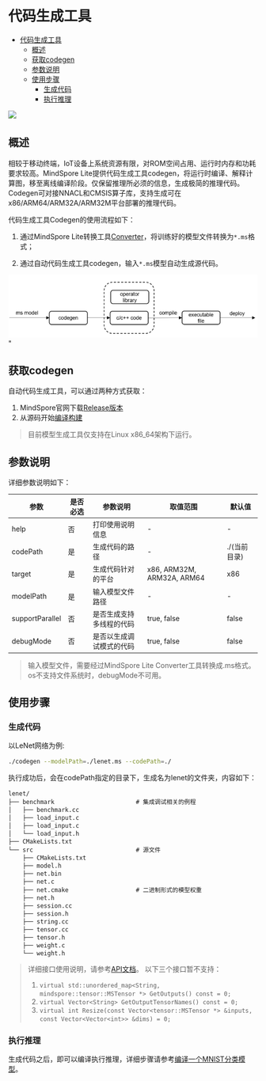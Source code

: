 # 代码生成工具

<!-- TOC -->

- [代码生成工具](#代码生成工具)
    - [概述](#概述)
    - [获取codegen](#获取codegen)
    - [参数说明](#参数说明)
    - [使用步骤](#使用步骤)
        - [生成代码](#生成代码)
        - [执行推理](#执行推理)

<!-- /TOC -->

<a href="https://gitee.com/mindspore/docs/blob/master/tutorials/lite/source_zh_cn/use/code_generator.md" target="_blank"><img src="https://gitee.com/mindspore/docs/raw/master/resource/_static/logo_source.png"></a>

## 概述

相较于移动终端，IoT设备上系统资源有限，对ROM空间占用、运行时内存和功耗要求较高。MindSpore Lite提供代码生成工具codegen，将运行时编译、解释计算图，移至离线编译阶段。仅保留推理所必须的信息，生成极简的推理代码。Codegen可对接NNACL和CMSIS算子库，支持生成可在x86/ARM64/ARM32A/ARM32M平台部署的推理代码。

代码生成工具Codegen的使用流程如下：

1. 通过MindSpore Lite转换工具[Converter](https://www.mindspore.cn/tutorial/lite/zh-CN/master/use/converter_tool.html)，将训练好的模型文件转换为`*.ms`格式；

2. 通过自动代码生成工具codegen，输入`*.ms`模型自动生成源代码。

![img](../images/lite_codegen.png)"

## 获取codegen

自动代码生成工具，可以通过两种方式获取：

1. MindSpore官网下载[Release版本](https://www.mindspore.cn/tutorial/lite/zh-CN/master/use/downloads.html)
2. 从源码开始[编译构建](https://www.mindspore.cn/tutorial/lite/zh-CN/master/use/build.html)

> 目前模型生成工具仅支持在Linux x86_64架构下运行。

## 参数说明

详细参数说明如下：

| 参数            | 是否必选 | 参数说明                         | 取值范围                   | 默认值    |
| --------------- | -------- | -------------------------------| -------------------------- | --------- |
| help            | 否       | 打印使用说明信息                 | -                          | -         |
| codePath        | 是       | 生成代码的路径                   | -                          | ./(当前目录)|
| target          | 是       | 生成代码针对的平台               | x86, ARM32M, ARM32A, ARM64 | x86       |
| modelPath       | 是       | 输入模型文件路径                 | -                          | -         |
| supportParallel | 否       | 是否生成支持多线程的代码          | true, false                | false     |
| debugMode       | 否       | 是否以生成调试模式的代码          | true, false                | false     |

> 输入模型文件，需要经过MindSpore Lite Converter工具转换成.ms格式。
> os不支持文件系统时，debugMode不可用。

## 使用步骤

### 生成代码

以LeNet网络为例:

```bash
./codegen --modelPath=./lenet.ms --codePath=./
```

执行成功后，会在codePath指定的目录下，生成名为lenet的文件夹，内容如下：

```text
lenet/
├── benchmark                       # 集成调试相关的例程
│   ├── benchmark.cc
│   ├── load_input.c
│   ├── load_input.c
│   └── load_input.h
├── CMakeLists.txt
└── src                             # 源文件
    ├── CMakeLists.txt
    ├── model.h
    ├── net.bin
    ├── net.c
    ├── net.cmake                   # 二进制形式的模型权重
    ├── net.h
    ├── session.cc
    ├── session.h
    ├── string.cc
    ├── tensor.cc
    ├── tensor.h
    ├── weight.c
    └── weight.h
```

> 详细接口使用说明，请参考[API文档](https://www.mindspore.cn/doc/api_cpp/zh-CN/master/index.html)。
> 以下三个接口暂不支持：
> 1. `virtual std::unordered_map<String, mindspore::tensor::MSTensor *> GetOutputs() const = 0;`
> 2. `virtual Vector<String> GetOutputTensorNames() const = 0;`
> 3. `virtual int Resize(const Vector<tensor::MSTensor *> &inputs, const Vector<Vector<int>> &dims) = 0;`

### 执行推理

生成代码之后，即可以编译执行推理，详细步骤请参考[编译一个MNIST分类模型](https://www.mindspore.cn/tutorial/lite/zh-CN/master/quick_start/quick_start_codegen.html)。
